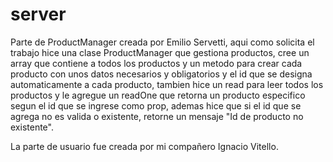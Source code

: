 # server
Parte de ProductManager creada por Emilio Servetti, aqui como solicita el trabajo hice una clase ProductManager que gestiona productos, cree un array que contiene a todos los productos y un metodo para crear cada producto con unos datos necesarios y obligatorios y el id que se designa automaticamente a cada producto, tambien hice un read para leer todos los productos y le agregue un readOne que retorna un producto especifico segun el id que se ingrese como prop, ademas hice que si el id que se agrega no es valida o existente, retorne un mensaje "Id de producto no existente".

La parte de usuario fue creada por mi compañero Ignacio Vitello.